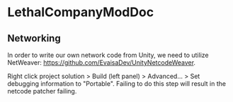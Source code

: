 # LethalCompanyModDoc

## Networking

In order to write our own network code from Unity, we need to utilize NetWeaver: https://github.com/EvaisaDev/UnityNetcodeWeaver.

Right click project solution > Build (left panel) > Advanced... > Set debugging information to "Portable". Failing to do this step will result in the netcode patcher failing.
